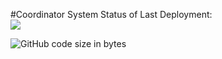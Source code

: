 #Coordinator System
Status of Last Deployment: <br>
<img src="https://github.com/sigmade/coordinator/workflows/CI/badge.svg?branch=master">

<img alt="GitHub code size in bytes" src="https://img.shields.io/github/languages/code-size/sigmade/coordinator">
